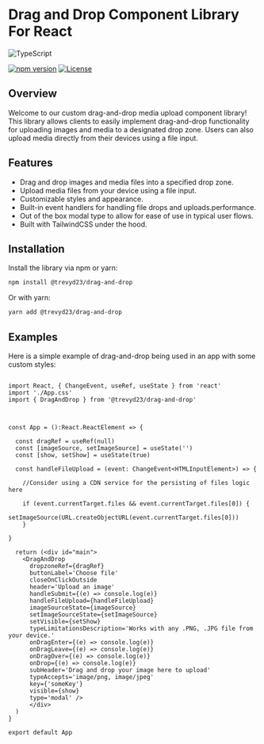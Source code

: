 # Drag and Drop Component Library For React

![TypeScript](https://img.shields.io/badge/typescript-%23007ACC.svg?style=for-the-badge&logo=typescript&logoColor=white)

[![npm version](https://badge.fury.io/js/@trevyd23/drag-and-drop.svg)](https://www.npmjs.com/package/@trevyd23/drag-and-drop)
[![License](https://img.shields.io/badge/license-MIT-blue.svg)](https://opensource.org/licenses/MIT)

## Overview

Welcome to our custom drag-and-drop media upload component library! This library allows clients to easily implement drag-and-drop functionality for uploading images and media to a designated drop zone. Users can also upload media directly from their devices using a file input.

## Features

- Drag and drop images and media files into a specified drop zone.
- Upload media files from your device using a file input.
- Customizable styles and appearance.
- Built-in event handlers for handling file drops and uploads.performance.
- Out of the box modal type to allow for ease of use in typical user flows.
- Built with TailwindCSS under the hood.

## Installation

Install the library via npm or yarn:

```bash
npm install @trevyd23/drag-and-drop
```

Or with yarn:

```bash
yarn add @trevyd23/drag-and-drop
```

## Examples

Here is a simple example of drag-and-drop being used in an app with some custom styles:

```

import React, { ChangeEvent, useRef, useState } from 'react'
import './App.css'
import { DragAndDrop } from '@trevyd23/drag-and-drop'



const App = ():React.ReactElement => {

  const dragRef = useRef(null)
  const [imageSource, setImageSource] = useState('')
  const [show, setShow] = useState(true)

  const handleFileUpload = (event: ChangeEvent<HTMLInputElement>) => {

    //Consider using a CDN service for the persisting of files logic here

    if (event.currentTarget.files && event.currentTarget.files[0]) {
        setImageSource(URL.createObjectURL(event.currentTarget.files[0]))
    }

}

  return (<div id="main">
    <DragAndDrop
      dropzoneRef={dragRef}
      buttonLabel='Choose file'
      closeOnClickOutside
      header='Upload an image'
      handleSubmit={(e) => console.log(e)}
      handleFileUpload={handleFileUpload}
      imageSourceState={imageSource}
      setImageSourceState={setImageSource}
      setVisible={setShow}
      typeLimitationsDescription='Works with any .PNG, .JPG file from your device.'
      onDragEnter={(e) => console.log(e)}
      onDragLeave={(e) => console.log(e)}
      onDragOver={(e) => console.log(e)}
      onDrop={(e) => console.log(e)}
      subHeader='Drag and drop your image here to upload'
      typeAccepts='image/png, image/jpeg'
      key={'someKey'}
      visible={show}
      type='modal' />
      </div>
  )
}

export default App

```


